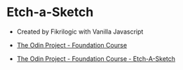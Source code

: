 # Etch-a-Sketch

- Created by Fikrilogic with Vanilla Javascript

- [The Odin Project - Foundation Course](https://www.theodinproject.com/paths/foundations/courses/foundations)
- [The Odin Project - Foundation Course - Etch-A-Sketch](https://www.theodinproject.com/paths/foundations/courses/foundations/lessons/etch-a-sketch-project)
